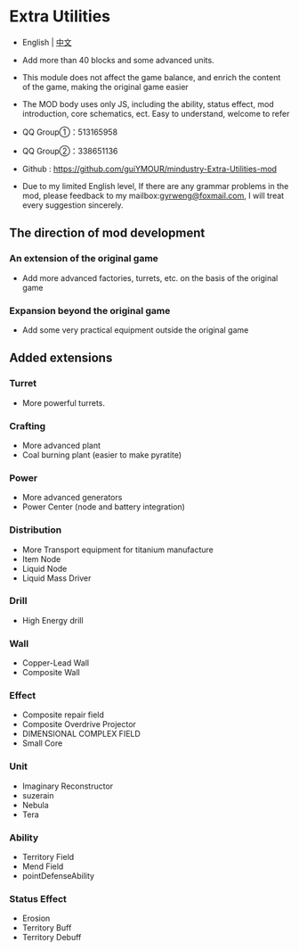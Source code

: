 ﻿# Extra Utilities

- English | [中文](README_cn.md)

- Add more than 40 blocks and some advanced units.

- This module does not affect the game balance, and enrich the content of the game, making the original game easier

- The MOD body uses only JS, including the ability, status effect, mod introduction, core schematics, ect. Easy to understand, welcome to refer


- QQ Group①：513165958
- QQ Group②：338651136
- Github : https://github.com/guiYMOUR/mindustry-Extra-Utilities-mod
- Due to my limited English level, If there are any grammar problems in the mod, please feedback to my mailbox:gyrweng@foxmail.com, I will treat every suggestion sincerely.

## The direction of mod development

### An extension of the original game
- Add more advanced factories, turrets, etc. on the basis of the original game

### Expansion beyond the original game
- Add some very practical equipment outside the original game

## Added extensions

### Turret
- More powerful turrets.

### Crafting
- More advanced plant 
- Coal burning plant (easier to make pyratite)

### Power
- More advanced generators 
- Power Center (node and battery integration)

### Distribution
- More Transport equipment for titanium manufacture
- Item Node
- Liquid Node
- Liquid Mass Driver

### Drill
- High Energy drill

### Wall
- Copper-Lead Wall
- Composite Wall

### Effect
- Composite repair field
- Composite Overdrive Projector
- DIMENSIONAL COMPLEX FIELD
- Small Core

### Unit
- Imaginary Reconstructor
- suzerain
- Nebula
- Tera

### Ability
- Territory Field
- Mend Field
- pointDefenseAbility

### Status Effect
- Erosion
- Territory Buff
- Territory Debuff